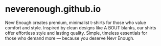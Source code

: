# neverenough.github.io
Nevr Enough creates premium, minimalist t-shirts for those who value comfort and style. Inspired by clean designs like A BOUT blanks, our shirts offer effortless style and lasting quality.  Simple, timeless essentials for those who demand more — because you deserve Nevr Enough.
